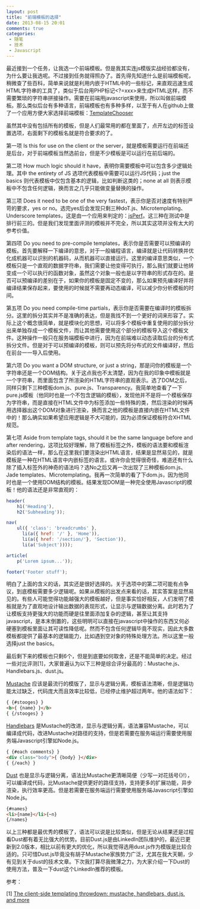 ```yaml
---
layout: post
title: "前端模板的选择"
date: 2013-08-15 20:01
comments: true
categories:
 - 随笔
 - 技术
 - Javascript
---
```


最近接到一个任务，让我选一个前端模板。但是我其实连js模版实战经验都没有，为什么要让我选呢。不过接到任务就得照办了。首先得先知道什么是前端模板呢，稍微查了些百科，简单来说就是利用内嵌于HTML中的一些标记，来直观迅速生成HTML字符串的工具了，类似于后台用PHP标记<?=xxx>来生成HTML这样，而不需要繁琐的字符串拼接操作。需要在前端用javascript来使用，所以叫做前端模板。那么类似后台有多种语言，前端模板也有多种多样，以至于有人在github上做了一个应用方便大家选择前端模板：[TemplateChooser](http://garann.github.io/template-chooser/)

<!--more-->

虽然其中没有包括所有的模板，但是人们最常用的都在里面了，点开左边的标签设置选项，右面剩下的模板名就是符合要求的了。

第一项 Is this for use on the client or the server，就是模板需要运行在前端还是后台，对于前端模板当然选前台，但是不少模板是可以运行在前后端的。

第二项 How much logic should it have，表明你需要模板中可以包含多少逻辑处理。其中 the entirety of JS 选项代表模板中需要可以运行JS代码；just the basics 则代表模板中仅包含基本的逻辑，比如判断这类的；none at all 则表示模板中不包含任何逻辑，换而言之几乎只能做变量替换的操作。

第三项 Does it need to be one of the very fastest，表示你是否对速度有特别严苛的要求，yes or no。选完yes后会发现只剩三种doT.js、Microtemplating、Underscore templates，这是由一个应用来判定的：[jsPerf](http://jsperf.com/javascript-templating-shootoff-extended)。这三种在测试中是排行前三的。但是我们发现里面评测的模板并不完全，所以其实这项并没有太大的参考价值。

第四项 Do you need to pre-compile templates，表示你是否需要可以预编译的模板。首先要解释一下编译的意思，对于一般编程语言，编译就是让代码转换并优化成机器可以识别的机器码，从而机器可以直接运行。这里的编译意思类似，一个模板只是一个直观的数据字符串，我们需要让他变得可执行，那么我们就要让他转变成一个可以执行的函数对象，虽然这个对象一般也是以字符串的形式存在的。是否可以预编译的差别在于，如果你的模板是固定不变的，那么如果预先编译好并将编译结果保存起来，要使用的时候就不需要再动态编译，可以减少你分析模板的时间。

第五项 Do you need compile-time partials，表示你是否需要在编译时的模板拆分。这里的拆分其实并不是准确的表达，但是我找不到一个更好的词来形容了。实际上这个概念很简单，就是模块化的思想，可以将多个模板中重复使用的部分拆分出来单独存成一个模板文件，而让其他需要使用这个部分的模板导入这个模板文件。这种操作一般只在服务端模板中进行，因为在前端难以动态读取后台的分布式拆分文件。但是对于可以预编译的模板，则可以预先将分布式的文件编译好，然后在前台一一导入后使用。

第六项 Do you want a DOM structure, or just a string，那是问你的模板是一个字符串还是一个DOM结构。关于这点我也不太清楚，因为在我的印象中模板就是一个字符串，而里面包含了所渲染的HTML字符串的直观表示。选了DOM之后，同样只剩下三种模板dom.js、pure.js、Transparency。我简单地查看了一下pure.js模板（他同时也是一个不包含逻辑的模板），发现他并不是将一个模板保存为字符串，而是直接在HTML文件中为标签添加一些特殊的类，然后渲染的时候再用选择器出这个DOM对象进行渲染，换而言之他的模板是直接内嵌在HTML文件中的！那么确实如果希望应用逻辑是不大可能的，因为必须保证模板符合XHTML规范。

第七项 Aside from template tags, should it be the same language before and after rendering，这项比较好理解，除了模板标签之外，模板的语法要和模板渲染后的语法一样，那么在这里我们要渲染出HTML语言，结果是显然易见的，就是模板是一种在HTML语言中内嵌标签的语言。或许你会觉得很奇怪，难道还有什么除了插入标签外的神奇的语法吗？选No之后又再一次出现了三种模板dom.js、Jade templates、Microtemplating。我再一次简单的看了下dom.js，因为他同时也是一个使用DOM结构的模板。结果发现DOM是一种完全使用Javascript的模板！他的语法还是非常直观的：

``` javascript
header(
    h1('Heading'),
    h2('Subheading'));

nav(
    ul({ 'class': 'breadcrumbs' },
      li(a({ href: '/' }, 'Home')),
      li(a({ href: '/section/'}, 'Section')),
      li(a('Subject'))));

article(
    p('Lorem ipsum...'));

footer('Footer stuff');
```

明白了上面的含义的话，其实还是很好选择的。关于选项中的第二项可能有点争议，到底模板需要多少逻辑呢。如果从模板的出发点来看的话，其实答案是显然易见的。有些人可能觉得功能越强大的模板越好，但是事实恰好相反，人们发明了模板就是为了直观地设计输出数据的表现形式，让显示与逻辑数据分离。此时若为了让模板支持更强大的功能而硬是往里面添加复杂的逻辑，甚至让其支持javascript，是本末倒置的，这些明明可以直接在javascript中操作的东西又何必硬塞到模板里面让其可读性降低呢。然而不包含任何逻辑毕竟不现实，因此大多数模板都提供了最基本的逻辑能力，比如遇到空对象的特殊处理方法。所以这里一般选择just the basics。

最后剩下来的模板也只剩6个，但是到底要如何取舍，还是不能简单的决定。经过一些对比评测[1]，大家普遍认为以下三种是综合评分最高的：Mustache.js、Handlebars.js、dust.js。

[Mustache](https://github.com/janl/mustache.js/) 应该是最流行的模版了，显示与逻辑分离，模板语法清晰，但是逻辑功能太过缺乏，代码庞大而且效率比较低，已经停止维护超过两年。他的语法如下：
``` html
{ {#stooges} }
<b>{ {name} }</b>
{ {/stooges} }
```

[Handlebars](https://github.com/wycats/handlebars.js/)
是Mustache的改进，显示与逻辑分离，语法兼容Mustache，可以编译成代码，改进Mustache对路径的支持，但是若需要在服务端运行需要使用服务端Javascript引擎如Node.js。
``` html
{ {#each comments} }
<div class="body">{ {body} }</div>
{ {/each} }
```

[Dust](https://github.com/linkedin/dustjs)
也是显示与逻辑分离，语法比Mustache更清晰简便（少写一对花括号{}!），可以编译成代码，比Mustache提供更好的路径支持，支持更多的扩展功能，异步渲染，执行效率更高。但是若需要在服务端运行需要使用服务端Javascript引擎如Node.js。
``` html
{#names}
<li>{name}</li>{~n}
{/names}
```

以上三种都是最优秀的模板了，语法可以说是比较类似，但是无论从结果还是过程看Dust都有着无比强大的优势。目前Dust.js是由LinkedIn团队维护的，最近已更新到2.0版本，相比以前有更大的优化，所以我觉得选用dust.js作为模版是比较合适的。只可惜Dust.js毕竟没有胡子Mustache家族势力广泛，尤其在我大天朝，少有见到关于dust的技术文章。下次我打算尽我微薄之力，为大家介绍一下Dust的使用方法，普及一下dust这个LinkedIn推荐的模板。

参考：

[1] [The client-side templating throwdown: mustache, handlebars, dust.js, and more](http://engineering.linkedin.com/frontend/client-side-templating-throwdown-mustache-handlebars-dustjs-and-more)
